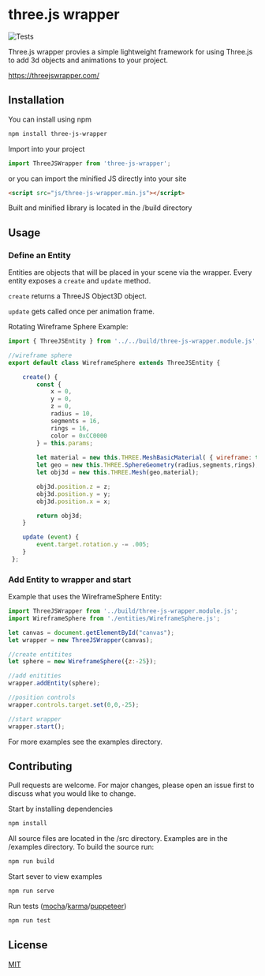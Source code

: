 # three.js wrapper
![Tests](https://github.com/lostways/three-js-wrapper/actions/workflows/tests.yml/badge.svg)

Three.js wrapper provies a simple lightweight framework for using Three.js to add 3d objects and animations to your project.

https://threejswrapper.com/

## Installation

You can install using npm
```bash
npm install three-js-wrapper
```

Import into your project
```JavaScript
import ThreeJSWrapper from 'three-js-wrapper';
```

or you can import the minified JS directly into your site
```html
<script src="js/three-js-wrapper.min.js"></script>
```

Built and minified library is located in the /build directory

## Usage

### Define an Entity

Entities are objects that will be placed in your scene via the wrapper. Every entity exposes a `create` and `update` method. 

`create` returns a ThreeJS Object3D object.

`update` gets called once per animation frame.

Rotating Wireframe Sphere Example:

```JavaScript
import { ThreeJSEntity } from '../../build/three-js-wrapper.module.js';

//wireframe sphere
export default class WireframeSphere extends ThreeJSEntity {

    create() {
        const {
            x = 0,
            y = 0,
            z = 0,
            radius = 10,
            segments = 16,
            rings = 16,
            color = 0xCC0000
        } = this.params;
      
        let material = new this.THREE.MeshBasicMaterial( { wireframe: true, color: color } );
        let geo = new this.THREE.SphereGeometry(radius,segments,rings);
        let obj3d = new this.THREE.Mesh(geo,material);

        obj3d.position.z = z;
        obj3d.position.y = y;
        obj3d.position.x = x;

        return obj3d;
    }

    update (event) {
        event.target.rotation.y -= .005;
    }
 };
 ```
 
 ### Add Entity to wrapper and start
 
 Example that uses the WireframeSphere Entity:
 
 ```JavaScript
import ThreeJSWrapper from '../build/three-js-wrapper.module.js';
import WireframeSphere from './entities/WireframeSphere.js';

let canvas = document.getElementById("canvas");
let wrapper = new ThreeJSWrapper(canvas);

//create entitites
let sphere = new WireframeSphere({z:-25});

//add enitities
wrapper.addEntity(sphere);

//position controls
wrapper.controls.target.set(0,0,-25);

//start wrapper 
wrapper.start();
```

For more examples see the examples directory.

## Contributing
Pull requests are welcome. For major changes, please open an issue first to discuss what you would like to change.

Start by installing dependencies
```bash
npm install 
```

All source files are located in the /src directory. Examples are in the /examples directory. To build the source run:
```bash
npm run build
```

Start sever to view examples
```bash
npm run serve
```

Run tests ([mocha](https://github.com/mochajs/mocha)/[karma](https://github.com/karma-runner/karma)/[puppeteer](https://github.com/puppeteer/puppeteer))
```bash
npm run test
```

## License
[MIT](https://choosealicense.com/licenses/mit/)
